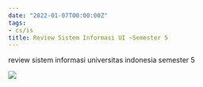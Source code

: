 ```yaml
---
date: "2022-01-07T00:00:00Z"
tags:
- cs/is
title: Review Sistem Informasi UI ~Semester 5
---
```


review sistem informasi universitas indonesia semester 5

![](https://catatankemalasan.files.wordpress.com/2022/01/screenshot-2022-01-07-204913.png)

